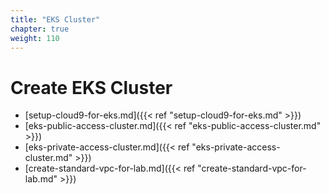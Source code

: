 ```yaml
---
title: "EKS Cluster"
chapter: true
weight: 110
---
```


# Create EKS Cluster

- [setup-cloud9-for-eks.md]({{< ref "setup-cloud9-for-eks.md" >}})
- [eks-public-access-cluster.md]({{< ref "eks-public-access-cluster.md" >}})
- [eks-private-access-cluster.md]({{< ref "eks-private-access-cluster.md" >}})
- [create-standard-vpc-for-lab.md]({{< ref "create-standard-vpc-for-lab.md" >}})


